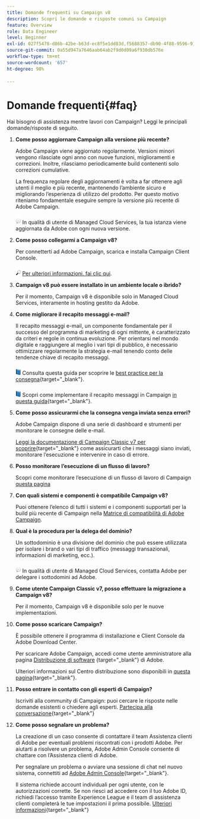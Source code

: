 ```yaml
---
title: Domande frequenti su Campaign v8
description: Scopri le domande e risposte comuni su Campaign
feature: Overview
role: Data Engineer
level: Beginner
exl-id: 027f5478-d86b-42be-b63d-ec8f5e1dd83d,f5688357-db90-4f88-9596-91e9d0a20d75
source-git-commit: 0a55d947a7646aab64ab2f9d0d09a6f930db576e
workflow-type: tm+mt
source-wordcount: '657'
ht-degree: 98%

---
```


# Domande frequenti{#faq}

Hai bisogno di assistenza mentre lavori con Campaign? Leggi le principali domande/risposte di seguito.

1. **Come posso aggiornare Campaign alla versione più recente?**

    Adobe Campaign viene aggiornato regolarmente. Versioni minori vengono rilasciate ogni anno con nuove funzioni, miglioramenti e correzioni. Inoltre, rilasciamo periodicamente build contenenti solo correzioni cumulative.

   La frequenza regolare degli aggiornamenti è volta a far ottenere agli utenti il meglio e più recente, mantenendo l’ambiente sicuro e migliorando l’esperienza di utilizzo del prodotto. Per questo motivo riteniamo fondamentale eseguire sempre la versione più recente di Adobe Campaign.

   ![](../assets/do-not-localize/speech.png) In qualità di utente di Managed Cloud Services, la tua istanza viene aggiornata da Adobe con ogni nuova versione.

1. **Come posso collegarmi a Campaign v8?**

   Per connetterti ad Adobe Campaign, scarica e installa Campaign Client Console.

   ![](../assets/do-not-localize/glass.png) [Per ulteriori informazioni, fai clic qui](connect.md).

1. **Campaign v8 può essere installato in un ambiente locale o ibrido?**

   Per il momento, Campaign v8 è disponibile solo in Managed Cloud Services, interamente in hosting gestito da Adobe.

1. **Come migliorare il recapito messaggi e-mail?**

   Il recapito messaggi e-mail, un componente fondamentale per il successo del programma di marketing di ogni mittente, è caratterizzato da criteri e regole in continua evoluzione. Per orientarsi nel mondo digitale e raggiungere al meglio i vari tipi di pubblico, è necessario ottimizzare regolarmente la strategia e-mail tenendo conto delle tendenze chiave di recapito messaggi.

   ![](../assets/do-not-localize/book.png) Consulta questa guida per scoprire le [best practice per la consegna](https://experienceleague.adobe.com/docs/deliverability-learn/deliverability-best-practice-guide/introduction.html?lang=it){target=&quot;_blank&quot;}.

   ![](../assets/do-not-localize/book.png) Scopri come implementare il recapito messaggi in Campaign [in questa guida](https://experienceleague.adobe.com/docs/deliverability-learn/deliverability-best-practice-guide/additional-resources/general-resources.html?lang=it){target=&quot;_blank&quot;}.

1. **Come posso assicurarmi che la consegna venga inviata senza errori?**

   Adobe Campaign dispone di una serie di dashboard e strumenti per monitorare le consegne delle e-mail.

   [Leggi la documentazione di Campaign Classic v7 per scoprire](https://experienceleague.adobe.com/docs/campaign-classic/using/sending-messages/monitoring-deliveries/about-delivery-monitoring.html?lang=it){target=&quot;_blank&quot;} come assicurarti che i messaggi siano inviati, monitorare l’esecuzione e intervenire in caso di errore.

1. **Posso monitorare l’esecuzione di un flusso di lavoro?**

   Scopri come monitorare l’esecuzione di un flusso di lavoro di Campaign [ questa pagina](https://experienceleague.adobe.com/docs/campaign/automation/workflows/executing-a-workflow/start-a-workflow.html)

1. **Con quali sistemi e componenti è compatibile Campaign v8?**

   Puoi ottenere l’elenco di tutti i sistemi e i componenti supportati per la build più recente di Campaign nella [Matrice di compatibilità di Adobe Campaign](compatibility-matrix.md).

1. **Qual è la procedura per la delega del dominio?**

   Un sottodominio è una divisione del dominio che può essere utilizzata per isolare i brand o vari tipi di traffico (messaggi transazionali, informazioni di marketing, ecc.).

   ![](../assets/do-not-localize/speech.png) In qualità di utente di Managed Cloud Services, contatta Adobe per delegare i sottodomini ad Adobe.

1. **Come utente Campaign Classic v7, posso effettuare la migrazione a Campaign v8?**

   Per il momento, Campaign v8 è disponibile solo per le nuove implementazioni.

1. **Come posso scaricare Campaign?**

   È possibile ottenere il programma di installazione e Client Console da Adobe Download Center.

   Per scaricare Adobe Campaign, accedi come utente amministratore alla pagina [Distribuzione di software](https://experience.adobe.com/#/downloads/content/software-distribution/it/campaign.html) {target=&quot;_blank&quot;} di Adobe.

   Ulteriori informazioni sul Centro distribuzione sono disponibili in [questa pagina](https://experienceleague.adobe.com/docs/experience-cloud/software-distribution/home.html?lang=it){target=&quot;_blank&quot;}.

1. **Posso entrare in contatto con gli esperti di Campaign?**

   Iscriviti alla community di Campaign: puoi cercare le risposte nelle domande esistenti o chiedere agli esperti. [Partecipa alla conversazione](https://experienceleaguecommunities.adobe.com/t5/adobe-campaign-classic/ct-p/adobe-campaign-classic-community){target=&quot;_blank&quot;}


1. **Come posso segnalare un problema?**

   La creazione di un caso consente di contattare il team Assistenza clienti di Adobe per eventuali problemi riscontrati con i prodotti Adobe. Per aiutarti a risolvere un problema, Adobe Admin Console consente di chattare con l’Assistenza clienti di Adobe.

   Per segnalare un problema o avviare una sessione di chat nel nuovo sistema, connettiti ad [Adobe Admin Console](https://adminConsole.adobe.com/overview){target=&quot;_blank&quot;}.

   Il sistema richiede account individuali per ogni utente, con le autorizzazioni corrette. Se non riesci ad accedere con il tuo Adobe ID, richiedi l’accesso tramite Experience League e il team di assistenza clienti completerà le tue impostazioni il prima possibile. [Ulteriori informazioni](https://helpx.adobe.com/it/enterprise/admin-guide.html/enterprise/using/support-for-experience-cloud.ug.html){target=&quot;_blank&quot;}
